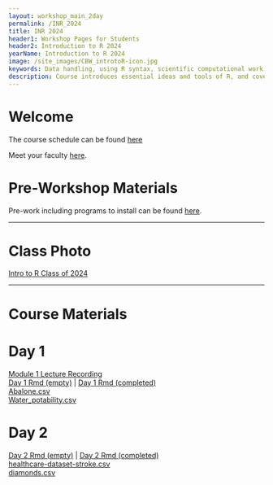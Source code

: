 ```yaml
---
layout: workshop_main_2day
permalink: /INR_2024
title: INR 2024
header1: Workshop Pages for Students
header2: Introduction to R 2024
yearName: Introduction to R 2024
image: /site_images/CBW_introtoR-icon.jpg
keywords: Data handling, using R syntax, scientific computational work
description: Course introduces essential ideas and tools of R, and covers statistical tests in R.
---
```


# Welcome <a id="welcome"></a>

The course schedule can be found [here](https://bioinformaticsdotca.github.io/INR_2024_schedule)

Meet your faculty [here](https://drive.google.com/file/d/1IHDiIgMTWj6zyhyN-g-ZQF3ZaziR18q9/view?usp=sharing).  

# Pre-Workshop Materials <a id="preworkshop"></a>

Pre-work including programs to install can be found [here](https://forms.gle/xba2wVbLXtC1E1Dx9).  

***

# Class Photo

[Intro to R Class of 2024](https://drive.google.com/file/d/1lN-IKeJTfd-8riUE267CmS7w3yNDENjh/view?usp=sharing)    

***

# Course Materials

# Day 1 <a id="day1"></a>
[Module 1 Lecture Recording](https://youtu.be/Re3Lricv7o4?si=ERvqbdTv1wXKYqvq)  
[Day 1 Rmd (empty)](https://drive.google.com/file/d/19fsvDHPj74MIdHhL7slZ3jfqkTfper2O/view?usp=sharing) | [Day 1 Rmd (completed)](https://drive.google.com/file/d/1hbldrszTBDjuVlDKFeBNG3g50olVafNk/view?usp=sharing)  
[Abalone.csv](https://drive.google.com/file/d/1GrbvNDjUdf8mzY0mr0YD2fb-_2GnnnHb/view?usp=sharing)  
[Water_potability.csv](https://drive.google.com/file/d/1ZOTY43EyPoNBltGedDfOdsKzq9HSA77e/view?usp=sharing)  


# Day 2 <a id="day2"></a>  
[Day 2 Rmd (empty)](https://drive.google.com/file/d/1047GdyOYBlXu3fPHaALMYfy9Tb9o7Tu9/view?usp=sharing) | [Day 2 Rmd (completed)](https://drive.google.com/file/d/194fm_P1Vz7u_enACxQYzCfZyiAlYI4Ru/view?usp=sharing)  
[healthcare-dataset-stroke.csv](https://drive.google.com/file/d/1d78J0MhMYQj2BpqFwXldZVbonzkTrKCI/view?usp=sharing)  
[diamonds.csv](https://drive.google.com/file/d/1CIxMafo6EVWo_Nk0efmfN4m44_gs217A/view?usp=sharing)  